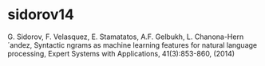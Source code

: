 # sidorov14
G. Sidorov, F. Velasquez, E. Stamatatos, A.F. Gelbukh, L. Chanona-Hern´andez, Syntactic ngrams as machine learning features for natural language processing, Expert Systems with Applications, 41(3):853-860, (2014)
